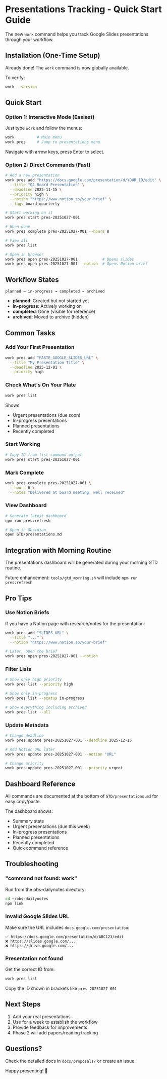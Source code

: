 # Presentations Tracking - Quick Start Guide

The new `work` command helps you track Google Slides presentations through your workflow.

## Installation (One-Time Setup)

Already done! The `work` command is now globally available.

To verify:
```bash
work --version
```

## Quick Start

### Option 1: Interactive Mode (Easiest)

Just type `work` and follow the menus:

```bash
work          # Main menu
work pres     # Jump to presentations menu
```

Navigate with arrow keys, press Enter to select.

### Option 2: Direct Commands (Fast)

```bash
# Add a new presentation
work pres add "https://docs.google.com/presentation/d/YOUR_ID/edit" \
  --title "Q4 Board Presentation" \
  --deadline 2025-11-15 \
  --priority high \
  --notion "https://www.notion.so/your-brief" \
  --tags board,quarterly

# Start working on it
work pres start pres-20251027-001

# When done
work pres complete pres-20251027-001 --hours 8

# View all
work pres list

# Open in browser
work pres open pres-20251027-001           # Opens slides
work pres open pres-20251027-001 --notion  # Opens Notion brief
```

## Workflow States

```
planned → in-progress → completed → archived
```

- **planned**: Created but not started yet
- **in-progress**: Actively working on
- **completed**: Done (visible for reference)
- **archived**: Moved to archive (hidden)

## Common Tasks

### Add Your First Presentation

```bash
work pres add "PASTE_GOOGLE_SLIDES_URL" \
  --title "My Presentation Title" \
  --deadline 2025-12-01 \
  --priority high
```

### Check What's On Your Plate

```bash
work pres list
```

Shows:
- Urgent presentations (due soon)
- In-progress presentations
- Planned presentations
- Recently completed

### Start Working

```bash
# Copy ID from list command output
work pres start pres-20251027-001
```

### Mark Complete

```bash
work pres complete pres-20251027-001 \
  --hours 6 \
  --notes "Delivered at board meeting, well received"
```

### View Dashboard

```bash
# Generate latest dashboard
npm run pres:refresh

# Open in Obsidian
open GTD/presentations.md
```

## Integration with Morning Routine

The presentations dashboard will be generated during your morning GTD routine.

Future enhancement: `tools/gtd_morning.sh` will include `npm run pres:refresh`

## Pro Tips

### Use Notion Briefs

If you have a Notion page with research/notes for the presentation:

```bash
work pres add "SLIDES_URL" \
  --title "..." \
  --notion "https://www.notion.so/your-brief"

# Later, open the brief
work pres open pres-20251027-001 --notion
```

### Filter Lists

```bash
# Show only high priority
work pres list --priority high

# Show only in-progress
work pres list --status in-progress

# Show everything including archived
work pres list --all
```

### Update Metadata

```bash
# Change deadline
work pres update pres-20251027-001 --deadline 2025-12-15

# Add Notion URL later
work pres update pres-20251027-001 --notion "URL"

# Change priority
work pres update pres-20251027-001 --priority urgent
```

## Dashboard Reference

All commands are documented at the bottom of `GTD/presentations.md` for easy copy/paste.

The dashboard shows:
- Summary stats
- Urgent presentations (due this week)
- In-progress presentations
- Planned presentations
- Recently completed
- Quick command reference

## Troubleshooting

### "command not found: work"

Run from the obs-dailynotes directory:
```bash
cd ~/obs-dailynotes
npm link
```

### Invalid Google Slides URL

Make sure the URL includes `docs.google.com/presentation`:
```
✅ https://docs.google.com/presentation/d/ABC123/edit
❌ https://slides.google.com/...
❌ https://drive.google.com/...
```

### Presentation not found

Get the correct ID from:
```bash
work pres list
```

Copy the ID shown in brackets like `pres-20251027-001`

## Next Steps

1. Add your real presentations
2. Use for a week to establish the workflow
3. Provide feedback for improvements
4. Phase 2 will add papers/reading tracking

## Questions?

Check the detailed docs in `docs/proposals/` or create an issue.

Happy presenting! 🎤
